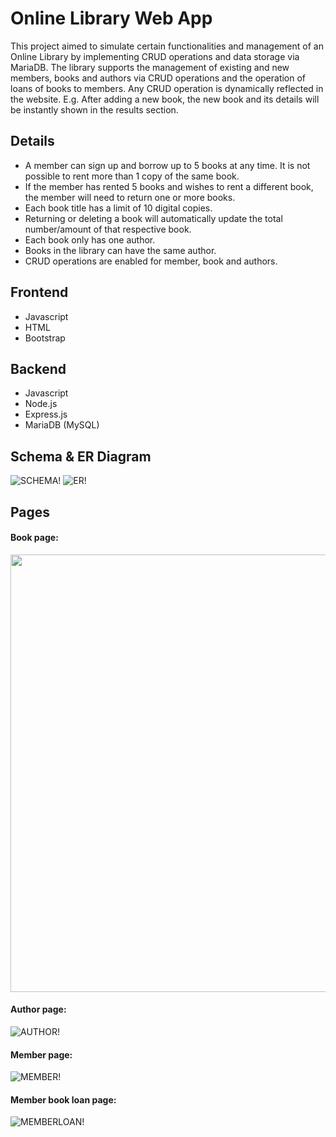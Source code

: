 # Online Library Web App

This project aimed to simulate certain functionalities and management of an Online Library by implementing CRUD operations and data storage via MariaDB. 
The library supports the management of existing and new members, books and authors via CRUD operations and the operation of loans of books to members.
Any CRUD operation is dynamically reflected in the website. E.g. After adding a new book, the new book and its details will be instantly shown in the results section.

## Details
  - A member can sign up and borrow up to 5 books at any time. It is not possible to rent more than 1 copy of the same book.
  - If the member has rented 5 books and wishes to rent a different book, the member will need to return one or more books.
  - Each book title has a limit of 10 digital copies.
  - Returning or deleting a book will automatically update the total number/amount of that respective book.
  - Each book only has one author. 
  - Books in the library can have the same author.
  - CRUD operations are enabled for member, book and authors. 

## Frontend
  - Javascript
  - HTML
  - Bootstrap

## Backend
  - Javascript
  - Node.js
  - Express.js
  - MariaDB (MySQL)

  
## Schema & ER Diagram
![SCHEMA!](images/schema.png)
![ER!](images/er-diagram.png)

## Pages
#### Book page:
<img src="https://github.com/AnnaBKC/Online-Library-Web-App/blob/main/images/book-page.png" height=700>

#### Author page:
![AUTHOR!](images/author-page.png)

#### Member page:
![MEMBER!](images/member-page.png)

#### Member book loan page:
![MEMBERLOAN!](images/member-loan-page.png)



